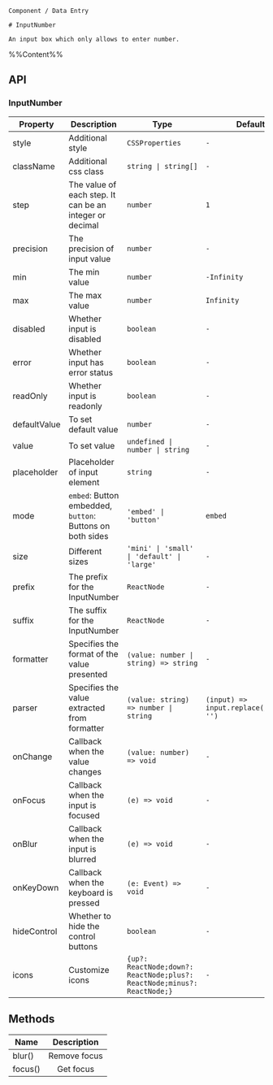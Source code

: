 `````
Component / Data Entry

# InputNumber

An input box which only allows to enter number.
`````

%%Content%%

## API

### InputNumber

|Property|Description|Type|DefaultValue|Version|
|---|---|---|---|---|
|style|Additional style|`CSSProperties`|`-`|-|
|className|Additional css class|`string \| string[]`|`-`|-|
|step|The value of each step. It can be an integer or decimal|`number`|`1`|-|
|precision|The precision of input value|`number`|`-`|-|
|min|The min value|`number`|`-Infinity`|-|
|max|The max value|`number`|`Infinity`|-|
|disabled|Whether input is disabled|`boolean`|`-`|-|
|error|Whether input has error status|`boolean`|`-`|-|
|readOnly|Whether input is readonly|`boolean`|`-`|2.17.0|
|defaultValue|To set default value|`number`|`-`|-|
|value|To set value|`undefined \| number \| string`|`-`|-|
|placeholder|Placeholder of input element|`string`|`-`|-|
|mode|`embed`: Button embedded, `button`: Buttons on both sides|`'embed' \| 'button'`|`embed`|-|
|size|Different sizes|`'mini' \| 'small' \| 'default' \| 'large'`|`-`|-|
|prefix|The prefix for the InputNumber|`ReactNode`|`-`|-|
|suffix|The suffix for the InputNumber|`ReactNode`|`-`|-|
|formatter|Specifies the format of the value presented|`(value: number \| string) => string`|`-`|-|
|parser|Specifies the value extracted from formatter|`(value: string) => number \| string`|`(input) => input.replace(/[^\w\.-]+/g, '')`|-|
|onChange|Callback when the value changes|`(value: number) => void`|`-`|-|
|onFocus|Callback when the input is focused|`(e) => void`|`-`|-|
|onBlur|Callback when the input is blurred|`(e) => void`|`-`|-|
|onKeyDown|Callback when the keyboard is pressed|`(e: Event) => void`|`-`|-|
|hideControl|Whether to hide the control buttons|`boolean`|`-`|-|
|icons|Customize icons|`{up?: ReactNode;down?: ReactNode;plus?: ReactNode;minus?: ReactNode;}`|`-`|-|

## Methods

|Name|Description|
|---|:---:|
|blur()|Remove focus|
|focus()|Get focus|
